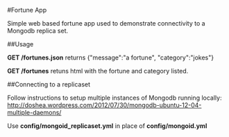 #Fortune App

Simple web based fortune app used to demonstrate connectivity to a
Mongodb replica set.

##Usage

**GET /fortunes.json** returns {"message":"a fortune",
"category":"jokes"}

**GET /fortunes** retuns html with the fortune and category listed.

##Connecting to a replicaset

Follow instructions to setup multiple instances of Mongodb running
locally:
http://doshea.wordpress.com/2012/07/30/mongodb-ubuntu-12-04-multiple-daemons/

Use **config/mongoid_replicaset.yml** in place of **config/mongoid.yml**
